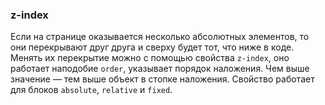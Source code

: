 ### z-index
Если на странице оказывается несколько абсолютных элементов, то они перекрывают друг друга и сверху будет тот, что ниже в коде. Менять их перекрытие можно с помощью свойства `z-index`, оно работает наподобие `order`, указывает порядок наложения. Чем выше значение — тем выше объект в стопке наложения.
Свойство работает для блоков `absolute`, `relative` и `fixed`.